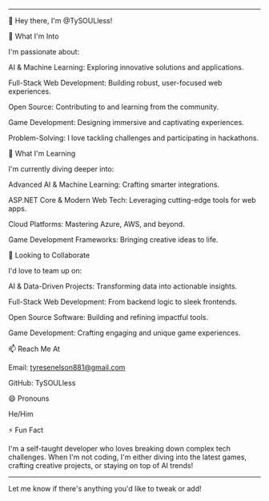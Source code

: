

---

👋 Hey there, I'm @TySOULless!

👀 What I'm Into

I'm passionate about:

AI & Machine Learning: Exploring innovative solutions and applications.

Full-Stack Web Development: Building robust, user-focused web experiences.

Open Source: Contributing to and learning from the community.

Game Development: Designing immersive and captivating experiences.

Problem-Solving: I love tackling challenges and participating in hackathons.


🌱 What I'm Learning

I'm currently diving deeper into:

Advanced AI & Machine Learning: Crafting smarter integrations.

ASP.NET Core & Modern Web Tech: Leveraging cutting-edge tools for web apps.

Cloud Platforms: Mastering Azure, AWS, and beyond.

Game Development Frameworks: Bringing creative ideas to life.


💞️ Looking to Collaborate

I'd love to team up on:

AI & Data-Driven Projects: Transforming data into actionable insights.

Full-Stack Web Development: From backend logic to sleek frontends.

Open Source Software: Building and refining impactful tools.

Game Development: Crafting engaging and unique game experiences.


📫 Reach Me At

Email: tyresenelson881@gmail.com

GitHub: TySOULless


😄 Pronouns

He/Him


⚡ Fun Fact

I'm a self-taught developer who loves breaking down complex tech challenges. When I'm not coding, I'm either diving into the latest games, crafting creative projects, or staying on top of AI trends!


---

Let me know if there's anything you'd like to tweak or add!

